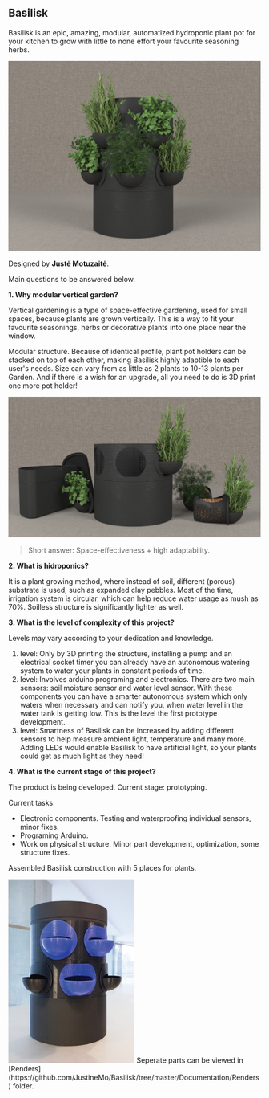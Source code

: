## Basilisk

Basilisk is an epic, amazing, modular, automatized hydroponic plant pot for your kitchen to grow with little to none effort your favourite seasoning herbs.

![The Basilisk](https://raw.githubusercontent.com/JustineMo/Basilisk/master/Documentation/Renders/Basilisk3.jpg)

Designed by **Justė Motuzaitė**.

Main questions to be answered below.

**1. Why modular vertical garden?**

Vertical gardening is a type of space-effective gardening, used for small spaces, because plants are grown vertically. This is a way to fit your favourite seasonings, herbs or decorative plants into one place near the window. 

Modular structure. Because of identical profile, plant pot holders can be stacked on top of each other, making Basilisk highly adaptible to each user's needs. Size can vary from as little as 2 plants to 10-13 plants per Garden. And if there is a wish for an upgrade, all you need to do is 3D print one more pot holder!

![Disassembled Basilisk](https://raw.githubusercontent.com/JustineMo/Basilisk/master/Documentation/Renders/Basilisk%20modules.jpg)

> Short answer: Space-effectiveness + high adaptability.

**2. What is hidroponics?**

It is a plant growing method, where instead of soil, different (porous) substrate is used, such as expanded clay pebbles. Most of the time, irrigation system is circular, which can help reduce water usage as mush as 70%. Soilless structure is significantly lighter as well.

**3. What is the level of complexity of this project?**

Levels may vary according to your dedication and knowledge. 

 1. level: Only by 3D printing the structure, installing a pump and an electrical socket timer you can already have an autonomous watering system to water your plants in constant periods of time. 
 2.  level: Involves arduino programing and electronics. There are two main sensors: soil moisture sensor and water level sensor. With these components you can have a smarter autonomous system which only waters when necessary and can notify you, when water level in the water tank is getting low. This is the level the first prototype development.
 3. level: Smartness of Basilisk can be increased by adding different sensors to help measure ambient light, temperature and many more. Adding LEDs would enable Basilisk to have artificial light, so your plants could get as much light as they need!
 
 **4. What is the current stage of this project?**
 
The product is being developed.
Current stage: prototyping.


Current tasks: 
- Electronic components. Testing and waterproofing individual sensors, minor fixes. 
- Programing Arduino.
- Work on physical structure. Minor part development, optimization, some structure fixes.

Assembled Basilisk construction with 5 places for plants.

<img src=https://raw.githubusercontent.com/JustineMo/Basilisk/master/Documentation/Pics/FULL_assembly.jpg width=50% height=50% />
Seperate parts can be viewed in [Renders](https://github.com/JustineMo/Basilisk/tree/master/Documentation/Renders) folder.



